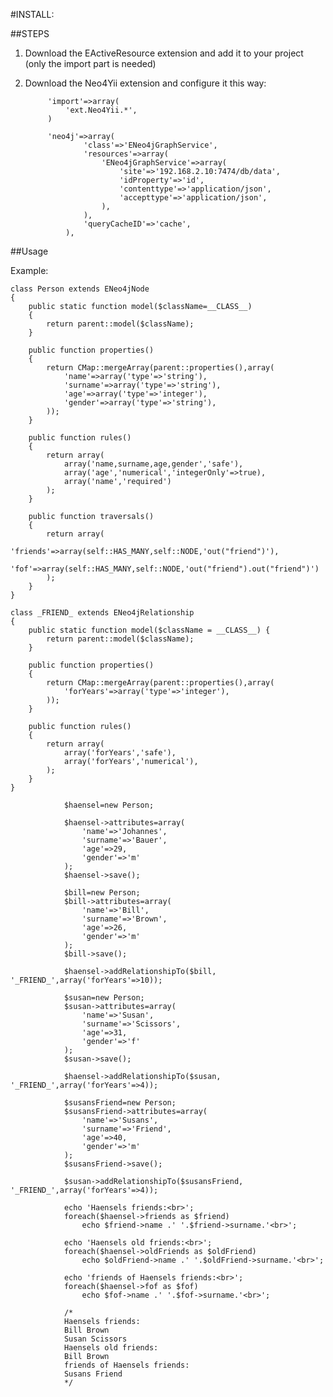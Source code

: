 #INSTALL:

##STEPS

1. Download the EActiveResource extension and add it to your project (only the import part is needed)

2. Download the Neo4Yii extension and configure it this way:
		
		  	'import'=>array(
				'ext.Neo4Yii.*',
        	)

          	'neo4j'=>array(
                    'class'=>'ENeo4jGraphService',
                    'resources'=>array(
                        'ENeo4jGraphService'=>array(
                            'site'=>'192.168.2.10:7474/db/data',
                            'idProperty'=>'id',
                            'contenttype'=>'application/json',
                            'accepttype'=>'application/json',
                        ),
                    ),
                    'queryCacheID'=>'cache',
                ),

##Usage

Example:

~~~
class Person extends ENeo4jNode
{
    public static function model($className=__CLASS__)
    {
        return parent::model($className);
    }
    
    public function properties()
    {
        return CMap::mergeArray(parent::properties(),array(
            'name'=>array('type'=>'string'),
            'surname'=>array('type'=>'string'),
            'age'=>array('type'=>'integer'),
            'gender'=>array('type'=>'string'),
        ));
    }
    
    public function rules()
    {
        return array(
            array('name,surname,age,gender','safe'),
            array('age','numerical','integerOnly'=>true),
            array('name','required')
        );
    }
    
    public function traversals()
    {
        return array(
            'friends'=>array(self::HAS_MANY,self::NODE,'out("friend")'),
            'fof'=>array(self::HAS_MANY,self::NODE,'out("friend").out("friend")')
        );
    }
}
~~~

~~~
class _FRIEND_ extends ENeo4jRelationship
{
    public static function model($className = __CLASS__) {
        return parent::model($className);
    }
    
    public function properties()
    {
        return CMap::mergeArray(parent::properties(),array(
            'forYears'=>array('type'=>'integer'),
        ));
    }
    
    public function rules()
    {
        return array(
            array('forYears','safe'),
            array('forYears','numerical'),
        );
    }
}
~~~

~~~
			$haensel=new Person;
            
            $haensel->attributes=array(
                'name'=>'Johannes',
                'surname'=>'Bauer',
                'age'=>29,
                'gender'=>'m'
            );
            $haensel->save();
                        
            $bill=new Person;
            $bill->attributes=array(
                'name'=>'Bill',
                'surname'=>'Brown',
                'age'=>26,
                'gender'=>'m'
            );
            $bill->save();
            
            $haensel->addRelationshipTo($bill, '_FRIEND_',array('forYears'=>10));
            
            $susan=new Person;
            $susan->attributes=array(
                'name'=>'Susan',
                'surname'=>'Scissors',
                'age'=>31,
                'gender'=>'f'
            );
            $susan->save();
            
            $haensel->addRelationshipTo($susan, '_FRIEND_',array('forYears'=>4));
            
            $susansFriend=new Person;
            $susansFriend->attributes=array(
                'name'=>'Susans',
                'surname'=>'Friend',
                'age'=>40,
                'gender'=>'m'
            );
            $susansFriend->save();
            
            $susan->addRelationshipTo($susansFriend, '_FRIEND_',array('forYears'=>4));
            
            echo 'Haensels friends:<br>';
            foreach($haensel->friends as $friend)
                echo $friend->name .' '.$friend->surname.'<br>';
            
            echo 'Haensels old friends:<br>';
            foreach($haensel->oldFriends as $oldFriend)
                echo $oldFriend->name .' '.$oldFriend->surname.'<br>';
            
            echo 'friends of Haensels friends:<br>';
            foreach($haensel->fof as $fof)
                echo $fof->name .' '.$fof->surname.'<br>';
                
            /*
            Haensels friends:
			Bill Brown
			Susan Scissors
			Haensels old friends:
			Bill Brown
			friends of Haensels friends:
			Susans Friend
            */
~~~